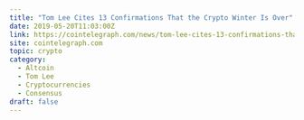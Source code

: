 ```yaml
---
title: "Tom Lee Cites 13 Confirmations That the Crypto Winter Is Over"
date: 2019-05-20T11:03:00Z
link: https://cointelegraph.com/news/tom-lee-cites-13-confirmations-that-the-crypto-winter-is-over?utm_medium=RSS&utm_source=hune
site: cointelegraph.com
topic: crypto
category:
  - Altcoin
  - Tom Lee
  - Cryptocurrencies
  - Consensus
draft: false
---
```

